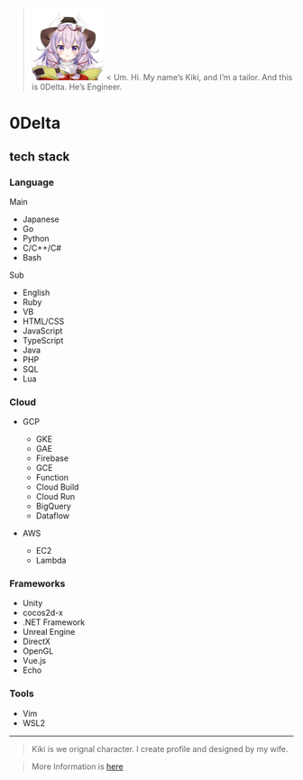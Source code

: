 > ![kiki.png](./kiki.png "kiki.png") < Um. Hi. My name’s Kiki, and I’m a tailor. And this is 0Delta. He’s Engineer. 

# 0Delta

## tech stack

### Language
Main
+ Japanese
+ Go
+ Python
+ C/C++/C#
+ Bash

Sub
+ English
+ Ruby
+ VB
+ HTML/CSS
+ JavaScript
+ TypeScript
+ Java
+ PHP
+ SQL
+ Lua

### Cloud

+ GCP
	+ GKE
	+ GAE
	+ Firebase
	+ GCE
	+ Function
	+ Cloud Build
	+ Cloud Run
	+ BigQuery
	+ Dataflow

+ AWS
	+ EC2
	+ Lambda

### Frameworks

+ Unity
+ cocos2d-x
+ .NET Framework
+ Unreal Engine
+ DirectX
+ OpenGL
+ Vue.js
+ Echo

### Tools

+ Vim
+ WSL2

----
> Kiki is we orignal character.
> I create profile and designed by my wife.

> More Information is [here](https://twoq.jp/list/chara.php?id=crc_0058)
